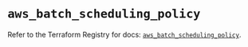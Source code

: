 # `aws_batch_scheduling_policy`

Refer to the Terraform Registry for docs: [`aws_batch_scheduling_policy`](https://registry.terraform.io/providers/hashicorp/aws/5.52.0/docs/resources/batch_scheduling_policy).
